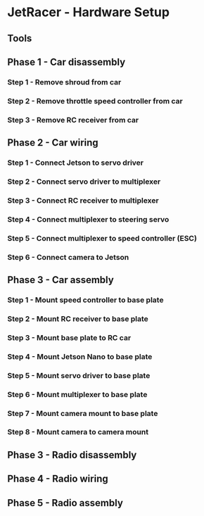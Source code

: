 # JetRacer - Hardware Setup

## Tools

## Phase 1 - Car disassembly
### Step 1 - Remove shroud from car
### Step 2 - Remove throttle speed controller from car
### Step 3 - Remove RC receiver from car
## Phase 2 - Car wiring
### Step 1 - Connect Jetson to servo driver
### Step 2 - Connect servo driver to multiplexer
### Step 3 - Connect RC receiver to multiplexer
### Step 4 - Connect multiplexer to steering servo
### Step 5 - Connect multiplexer to speed controller (ESC)
### Step 6 - Connect camera to Jetson
## Phase 3 - Car assembly
### Step 1 - Mount speed controller to base plate
### Step 2 - Mount RC receiver to base plate
### Step 3 - Mount base plate to RC car
### Step 4 - Mount Jetson Nano to base plate
### Step 5 - Mount servo driver to base plate
### Step 6 - Mount multiplexer to base plate
### Step 7 - Mount camera mount to base plate
### Step 8 - Mount camera to camera mount
## Phase 3 - Radio disassembly
## Phase 4 - Radio wiring
## Phase 5 - Radio assembly
